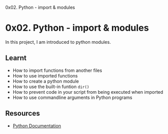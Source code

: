 0x02. Python - import & modules

# 0x02. Python - import & modules

In this project, I am introduced to python modules.

## Learnt
- How to import functions from another files
- How to use imported functions
- How to create a python module
- How to use the built-in funtion `dir()`
- How to prevent code in your script from being executed when imported
- How to use commandline arguments in Python programs

## Resources
- [Python Documentation](https://docs.python.org/3/tutorial/modules.html)